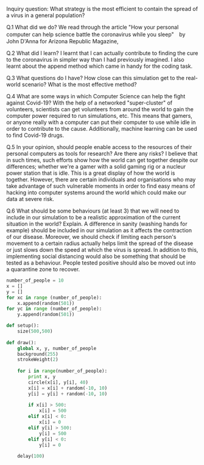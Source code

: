 Inquiry question: What strategy is the most efficient to contain the spread of a virus in a general population?

Q.1 What did we do?
We read through the article "How your personal computer can help science battle the coronavirus while you sleep"　by John D'Anna for Arizona Republic Magazine, 

Q.2 What did I learn?
I learnt that I can actually contribute to finding the cure to the coronavirus in simpler way than I had previously imagined. I also learnt about the append method which came in handy for the coding task.

Q.3 What questions do I have?
How close can this simulation get to the real-world scenario?
What is the most effective method?

Q.4 What are some ways in which Computer Science can help the fight against Covid-19?
With the help of a networked "super-cluster" of volunteers, scientists can get volunteers from around the world to gain the computer power required to run simulations, etc. This means that gamers, or anyone really with a computer can put their computer to use while idle in order to contribute to the cause. Additionally, machine learning can be used to find Covid-19 drugs.

Q.5 In your opinion, should people enable access to the resources of their personal computers as tools for research? Are there any risks?
I believe that in such times, such efforts show how the world can get together despite our differences; whether we're a gamer with a solid gaming rig or a nucleur power station that is idle. This is a great display of how the world is together. However, there are certain individuals and organisations who may take advantage of such vulnerable moments in order to find easy means of hacking into computer systems around the world which could make our data at severe risk.

Q.6 What should be some behaviours (at least 3) that we will need to include in our simulation to be a realistic approximation of the current situation in the world? Explain.
A difference in sanity (washing hands for example) should be included in our simulation as it affects the contraction of our disease. Moreover, we should check if limiting each person's movement to a certain radius actually helps limit the spread of the disease or just slows down the speed at which the virus is spread. In addition to this, implementing social distancing would also be something that should be tested as a behaviour. People tested positive should also be moved out into a quarantine zone to recover.

```.py
number_of_people = 10
x = []
y = []
for xc in range (number_of_people):
    x.append(random(501))
for yc in range (number_of_people):
    y.append(random(501))

def setup():
    size(500,500)
    
def draw():
    global x, y, number_of_people
    background(255)
    strokeWeight(2)
    
    for i in range(number_of_people):
        print x, y
        circle(x[i], y[i], 40)
        x[i] = x[i] + random(-10, 10)
        y[i] = y[i] + random(-10, 10)
        
        if x[i] > 500:
            x[i] = 500
        elif x[i] < 0:
            x[i] = 0
        elif y[i] > 500:
            y[i] = 500
        elif y[i] < 0:
            y[i] = 0
    
    delay(100)
 ```
